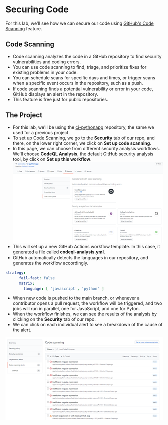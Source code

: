 # Securing Code

For this lab, we'll see how we can secure our code using [GitHub's Code Scanning](https://docs.github.com/en/code-security/secure-coding) feature.

## Code Scanning

- Code scanning analyzes the code in a GitHub repository to find security vulnerabilities and coding errors.
- You can use code scanning to find, triage, and prioritize fixes for existing problems in your code.
- You can schedule scans for specific days and times, or trigger scans when a specific event occurs in the repository, such as a push.
- If code scanning finds a potential vulnerability or error in your code, GitHub displays an alert in the repository.
- This feature is free just for public repositories.

## The Project

- For this lab, we'll be using the [ci-pythonapp](https://github.com/suvo-oko/ci-pythonapp) repository, the same we used for a previous project.
- To set up Code Scanning, we go to the **Security** tab of our repo, and there, on the lower right corner, we click on **Set up code scanning**.
- In this page, we can choose from different security analysis workflows. We'll choose **CodeQL Analysis**, the default GitHub security analysis tool, by click on **Set up this workflow**.
![codeql set up](project1_setup_code_scanning.png)
- This will set up a new GitHub Actions workflow template. In this case, it generated a file called **codeql-analysis.yml**.
- GitHub automatically detects the languages in our repository, and generates the workflow accordingly.

```yaml
strategy:
      fail-fast: false
      matrix:
        language: [ 'javascript', 'python' ]
```

- When new code is pushed to the main branch, or whenever a contributor opens a pull request, the workflow will be triggered, and two jobs will run in parallel, one for JavaScript, and one for Pyton.
- When the workflow finishes, we can see the results of the analysis by clicking on the **Security** tab of our repo.
- We can click on each individual alert to see a breakdown of the cause of the alert.

![alerts](project1_alerts.png)